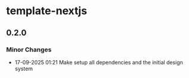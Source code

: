 # template-nextjs

## 0.2.0

### Minor Changes

- 17-09-2025 01:21 Make setup all dependencies and the initial design system
